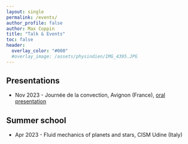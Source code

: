 ```yaml
---
layout: single 
permalink: /events/
author_profile: false
author: Max Coppin
title: "Talk & Events"
toc: false
header:
  overlay_color: "#000"
  #overlay_image: /assets/physindien/IMG_4395.JPG
---
```

## Presentations 

- Nov 2023 - Journée de la convection, Avignon (France), [oral presentation](/assets/file/Journee_convection_Observation_convection_Plateform_Coriolis.pdf)

## Summer school

- Apr 2023 - Fluid mechanics of planets and stars, CISM Udine (Italy) 